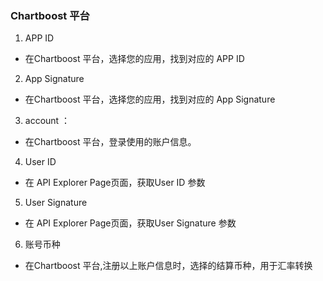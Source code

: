 ### Chartboost 平台
1. APP ID
- 在Chartboost 平台，选择您的应用，找到对应的 APP ID 

2. App Signature
- 在Chartboost 平台，选择您的应用，找到对应的 App Signature

3. account ：
-   在Chartboost   平台，登录使用的账户信息。

4. User ID
- 在 API Explorer Page页面，获取User ID 参数

5. User Signature
- 在 API Explorer Page页面，获取User Signature 参数

6. 账号币种
- 在Chartboost 平台,注册以上账户信息时，选择的结算币种，用于汇率转换
